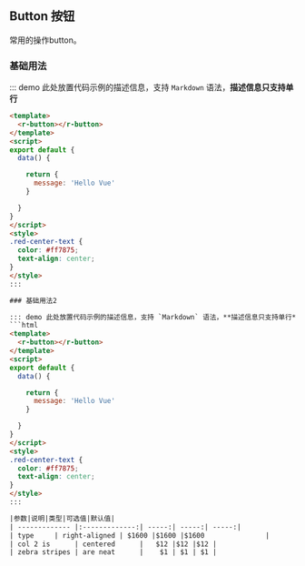 ## Button 按钮

常用的操作button。

### 基础用法

::: demo 此处放置代码示例的描述信息，支持 `Markdown` 语法，**描述信息只支持单行**
```html
<template>
  <r-button></r-button>
</template>
<script>
export default {
  data() {

    return {
      message: 'Hello Vue'
    }

  }
}
</script>
<style>
.red-center-text { 
  color: #ff7875; 
  text-align: center; 
}
</style>
:::

### 基础用法2

::: demo 此处放置代码示例的描述信息，支持 `Markdown` 语法，**描述信息只支持单行**
```html
<template>
  <r-button></r-button>
</template>
<script>
export default {
  data() {

    return {
      message: 'Hello Vue'
    }

  }
}
</script>
<style>
.red-center-text { 
  color: #ff7875; 
  text-align: center; 
}
</style>
:::

|参数|说明|类型|可选值|默认值|
| ------------- |:-------------:| -----:| -----:| -----:|
| type     | right-aligned | $1600 |$1600 |$1600               |
| col 2 is      | centered      |   $12 |$12 |$12 |
| zebra stripes | are neat      |    $1 | $1 | $1 |
